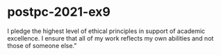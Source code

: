 # postpc-2021-ex9 
I pledge the highest level of ethical principles in support of academic excellence.  I ensure that all of my work reflects my own abilities and not those of someone else." 
